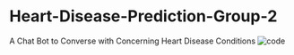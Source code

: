 # Heart-Disease-Prediction-Group-2
A Chat Bot to Converse with Concerning Heart Disease Conditions
![code](https://github.com/dzeble/Heart-Disease-Prediction-Group-2/assets/59400730/d791ffeb-aede-4f51-8447-6265ade5e12b)
